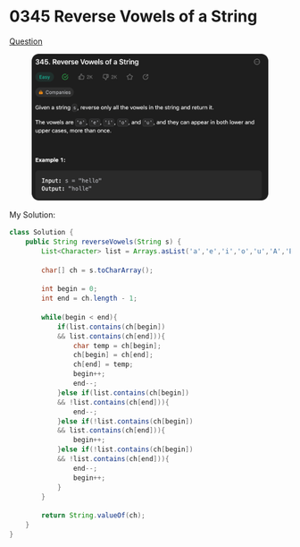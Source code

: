 # 0345 Reverse Vowels of a String

[Question](https://leetcode.com/problems/reverse-vowels-of-a-string/description/)

<figure><img src="../.gitbook/assets/image (1) (1).png" alt=""><figcaption></figcaption></figure>

My Solution:

```java
class Solution {
    public String reverseVowels(String s) {
        List<Character> list = Arrays.asList('a','e','i','o','u','A','E','I','O','U');

        char[] ch = s.toCharArray();

        int begin = 0;
        int end = ch.length - 1;

        while(begin < end){
            if(list.contains(ch[begin])
            && list.contains(ch[end])){
                char temp = ch[begin];
                ch[begin] = ch[end];
                ch[end] = temp;
                begin++;
                end--;
            }else if(list.contains(ch[begin])
            && !list.contains(ch[end])){
                end--;
            }else if(!list.contains(ch[begin])
            && list.contains(ch[end])){
                begin++;
            }else if(!list.contains(ch[begin])
            && !list.contains(ch[end])){
                end--;
                begin++;
            }
        }

        return String.valueOf(ch);
    }
}
```
